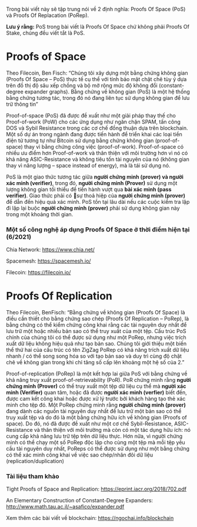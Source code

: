 Trong bài viết này sẽ tập trung nói về 2 định nghĩa: Proofs Of Space (PoS) và Proofs Of Replacation (PoRep).

**Lưu ý rằng:** PoS trong bài viết là Proofs Of Space chứ không phải Proofs Of Stake, chúng đều viết tắt là PoS.

# Proofs of Space
Theo Filecoin, Ben Fisch: “Chúng tôi xây dựng một bằng chứng không gian (Proofs Of Space – PoS) thực tế cụ thể với tính bảo mật chặt chẽ tùy ý dựa trên đồ thị độ sâu xếp chồng và bộ mở rộng mức độ không đổi (constant-degree expander graphs). Bằng chứng về không gian (PoS) là một hệ thống bằng chứng tương tác, trong đó nó đang liên tục sử dụng không gian để lưu trữ thông tin”

Proof-of-space (PoS) đã được đề xuất như một giải pháp thay thế cho Proof-of-work (PoW) cho các ứng dụng như ngăn chặn SPAM, tấn công DOS và Sybil Resistance trong các cơ chế đồng thuận dựa trên blockchain. Một số dự án trong ngành đang được tiến hành để triển khai các loại tiền điện tử tương tự như Bitcoin sử dụng bằng chứng không gian (proof-of-space) thay vì bằng chứng công việc (proof-of-work). Proof-of-space có nhiều ưu điểm hơn Proof-of-work và thân thiện với môi trường hơn vì nó có khả năng ASIC-Resistance và không tiêu tốn tài nguyên của nó (không gian thay vì năng lượng – space instead of energy), mà là tái sử dụng nó.

PoS là một giao thức tương tác giữa **người chứng minh (prover) và người xác minh (verifier)**, trong đó, **người chứng minh (Prover)** sử dụng một lượng không gian tối thiểu để tiến hành vượt qua **bài xác minh (pass verifier)**. Giao thức phải có sự thoả hiệp của **người chứng minh (prover)** để dẫn đến hiệu quả xác minh. PoS tồn tại lâu dài nếu các cuộc kiểm tra lặp đi lặp lại buộc **người chứng minh (prover)** phải sử dụng không gian này trong một khoảng thời gian.

### Một số công nghệ áp dụng Proofs Of Space ở thời điểm hiện tại (6/2021)
Chia Network: https://www.chia.net/

Spacemesh: https://spacemesh.io/

Filecoin: https://filecoin.io/

# Proofs Of Replication
Theo Filecoin, BenFisch: “Bằng chứng về không gian (Proofs Of Space) là điều cần thiết cho bằng chứng sao chép (Proofs Of Replication – PoRep), là bằng chứng có thể kiểm chứng công khai rằng các tài nguyên duy nhất để lưu trữ một hoặc nhiều bản sao có thể truy xuất của một tệp. Cấu trúc PoS chính của chúng tôi có thể được sử dụng như một PoRep, nhưng việc trích xuất dữ liệu không hiệu quả như tạo bản sao. Chúng tôi giới thiệu một biến thể thứ hai của cấu trúc có tên ZigZag PoRep có khả năng trích xuất dữ liệu nhanh / có thể song song hóa so với tạo bản sao và duy trì cùng độ chặt chẽ về không gian trong khi chỉ tăng số cấp lên khoảng một hệ số của 2.”

Proof-of-replication (PoRep) là một kết hợp lai giữa PoS với bằng chứng về khả năng truy xuất proof-of-retrievability (PoR). PoR chứng minh rằng **người chứng minh (Prover)** có thể truy xuất một tệp dữ liệu cụ thể mà **người xác minh (Verifier)** quan tâm, hoặc đã được **người xác minh (verfier)** biết đến, được cam kết công khai hoặc được xử lý trước bởi khách hàng tạo thẻ xác minh cho tệp đó. Một PoRep chứng minh rằng **người chứng minh (prover)** đang dành các nguồn tài nguyên duy nhất để lưu trữ một bản sao có thể truy xuất tệp và do đó là một bằng chứng hữu ích về không gian (Proofs of space). Do đó, nó đã được đề xuất như một cơ chế Sybil-Resistance, ASIC-Resistance và thân thiện với môi trường mà còn có một tác dụng hữu ích: nó cung cấp khả năng lưu trữ tệp trên dữ liệu thực. Hơn nữa, vì người chứng minh có thể chạy một số PoRep độc lập cho cùng một tệp mà mỗi tệp yêu cầu tài nguyên duy nhất, PoReps có thể được sử dụng như một bằng chứng có thể xác minh công khai về việc sao chép/nhân đôi dữ liệu (replication/duplication)

### Tài liệu tham khảo
Tight Proofs of Space and Replication: https://eprint.iacr.org/2018/702.pdf

An Elementary Construction of Constant-Degree Expanders: http://www.math.tau.ac.il/~asafico/expander.pdf

Xem thêm các bài viết về blockchain: https://ngochai.info/blockchain